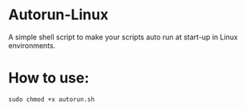# Autorun-Linux
A simple shell script to make your scripts auto run at start-up in Linux environments.
# How to use: 
```
sudo chmod +x autorun.sh
```
